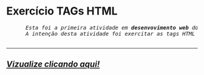 <!DOCTYPE html>

<html lang="pt-BR">
  <meta charset="UTF-8"/>
  <head>
    <title>README</title>
  </head>
  <body>
    <H1>Exercício TAGs HTML</h1>
    <pre>
      <i>Esta foi a primeira atividade em <b>desenvovimento web</b> do meu bacharelado em <b>engenharia de software</b>.
      A intenção desta atividade foi exercitar as tags HTML aprendidas na primeira semana de aula.
    </pre>
    <hr>
    <h2><a href="https://giovanisousasousa.github.io/04-04-2022-23-55-00-BLOG/">Vizualize clicando aqui!</h2>
  </body>
</html>
